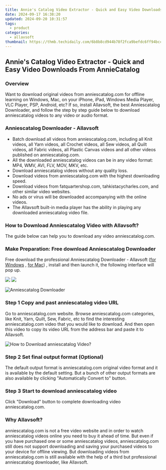 ```yaml
---
title: Annie's Catalog Video Extractor - Quick and Easy Video Downloads From AnnieCatalog
date: 2024-09-17 16:38:20
updated: 2024-09-20 10:31:57
tags:
  - product
categories:
  - allavsoft
thumbnail: https://thmb.techidaily.com/6b8b8cd944b78f2fca9befdc6ff94bcc8ad2bce093f59dcdf2b6479e3403f82d.jpg
---
```


## Annie's Catalog Video Extractor - Quick and Easy Video Downloads From AnnieCatalog

### Overview

Want to download original videos from anniescatalog.com for offline learning on Windows, Mac, on your iPhone, iPad, Windows Media Player, VLC Player, PSP, Android, etc? If so, install Allavsoft, the best Anniescatalog Downloader, and follow the step by step guide below to download anniescatalog videos to any video or audio format.

### Anniescatalog Downloader - Allavsoft

* Batch download all videos from anniescatalog.com, including all Knit videos, all Yarn videos, all Crochet videos, all Sew videos, all Quilt videos, all Fabric videos, all Plastic Canvas videos and all other videos published on anniescatalog.com.
* All the downloaded anniescatalog videos can be in any video format: MP4, WMV, AVI, FLV, MOV, MKV, etc.
* Download anniescatalog videos without any quality loss.
* Download videos from anniescatalog.com with the highest downloading speed.
* Download videos from fatquartershop.com, tahkistacycharles.com, and other similar video websites.
* No ads or virus will be downloaded accompanying with the online videos.
* The Allavsoft built-in media player has the ability in playing any downloaded anniescatalog video file.

### How to Download Anniescatalog Video with Allavsoft?

The guide below can help you to download any video anniescatalog.com.

### Make Preparation: Free download Anniescatalog Downloader

Free download the professional Anniescatalog Downloader - Allavsoft ([for Windows](https://tools.techidaily.com/allavsoft/products/) , [for Mac](https://tools.techidaily.com/allavsoft/products/)) , install and then launch it, the following interface will pop up.

[![](https://www.allavsoft.com/how-to/../images/how-to/free-download-win.jpg)](https://tools.techidaily.com/allavsoft/products/) [![](https://www.allavsoft.com/how-to/../images/how-to/free-download-mac.jpg)](https://tools.techidaily.com/allavsoft/products/)

![Anniescatalog Downloader](https://www.allavsoft.com/how-to/../images/allavsoft/screen-shot-600.jpg)

### Step 1 Copy and past anniescatalog video URL

Go to anniescatalog.com website. Browse anniescatalog.com categories, like Knit, Yarn, Quilt, Sew, Fabric, etc to find the interesting anniescatalog.com video that you would like to download. And then open this video to copy its video URL from the address bar and paste it to Allavsoft.

![How to Download anniescatalog Video?](https://www.allavsoft.com/how-to/../images/how-to/download-rtmp-video/download-rtmp-video.jpg)

### Step 2 Set final output format (Optional)

The default output format is anniescatalog.com original video format and it is available by the default setting. But a bunch of other output formats are also available by clicking "Automatically Convert to" button.

### Step 3 Start to download anniescatalog video

Click "Download" button to complete downloading video anniescatalog.com.

### Why Allavsoft?

anniescatalog.com is not a free video website and in order to watch anniescatalog videos online you need to buy it ahead of time. But even if you have purchased one or some anniescatalog videos, anniescatalog.com still does not support downloading and saving your purchased videos to your device for offline viewing. But downloading videos from anniescatalog.com is still available with the help of a third but professional anniescatalog downloader, like Allavsoft.

<ins class="adsbygoogle"
     style="display:block"
     data-ad-format="autorelaxed"
     data-ad-client="ca-pub-7571918770474297"
     data-ad-slot="1223367746"></ins>



<ins class="adsbygoogle"
     style="display:block"
     data-ad-client="ca-pub-7571918770474297"
     data-ad-slot="8358498916"
     data-ad-format="auto"
     data-full-width-responsive="true"></ins>
